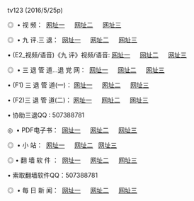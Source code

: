 tv123 (2016/5/25p)
<p>◎   • 视 频： 
<a href="http://a52.crabdance.com/tv/" target="_blank">网址一</a> 　 
<a href="http://52.196.184.227/9018.html" target="_blank">网址二</a> 　 
<a href="http://a52.crabdance.com/9449.html" target="_blank">网址三</a></p>
<p>◎   • 九 评.三 退：  
<a href="http://a52.crabdance.com/t/" target="_blank">网址一</a> 　 
<a href="http://52.196.184.227/v/" target="_blank">网址二</a> 　 
<a href="http://52.196.184.227/tt/" target="_blank">网址三</a> 　</p>
<p>  • (E2_视频/语音)《九 评》视频/语音: 
<a href="http://a52.crabdance.com/v/" target="_blank">网址一</a> 　 
<a href="http://52.196.184.227/v/" target="_blank">网址二</a> 　 
<a href="http://52.196.184.227/v/" target="_blank">网址三</a></p>
<p>◎   • 三 退 管 道...退 党 网：  
<a href="http://a52.crabdance.com/go/8/" target="_blank">网址一</a> 　 
<a href="http://52.196.184.227/go/8/" target="_blank">网址二</a> 　 
<a href="http://52.196.184.227/go/8/" target="_blank">网址三</a></p>
<p>  • (F1) 三 退 管 道(一)： 
<a href="http://a52.crabdance.com/d/" target="_blank">网址一</a> 　 
<a href="http://52.196.184.227/d/" target="_blank">网址二</a> 　 
<a href="http://52.196.184.227/d/" target="_blank">网址三</a></p>
<p>  • (F2)三 退 管 道(二)： 
<a href="http://a52.crabdance.com/dd/" target="_blank">网址一</a> 　 
<a href="http://52.196.184.227/dd/" target="_blank">网址二</a> 　 
<a href="http://52.196.184.227/dd/" target="_blank">网址三</a></p>
<p>  • 协助三退QQ : 507388781</p>
<p>◎   • PDF电子书：  
<a href="http://a52.crabdance.com/p/" target="_blank">网址一</a> 　 
<a href="http://52.196.184.227/p/" target="_blank">网址二</a> 　 
<a href="http://52.196.184.227/p/" target="_blank">网址三</a></p>
<p>◎ </span>  •  小 站：  
<a href="http://a52.crabdance.com/" target="_blank">网址一</a> 　 
<a href="http://52.196.184.227/" target="_blank">网址二</a>   
<a href="http://52.196.184.227/" target="_blank">网址三</a></p>
<p>◎  • 翻 墙 软 件 ：  
<a href="http://a52.crabdance.com/f/" target="_blank">网址一</a> 　 
<a href="http://52.196.184.227/ff/" target="_blank">网址二</a> 　 
<a href="http://52.196.184.227/f/" target="_blank">网址三</a></p>
<p>  • 索取翻墙软件QQ：507388781</p>
<p>◎ </span>  • 每 日 新 闻：  
<a href="http://a52.crabdance.com/day/" target="_blank">网址一</a> 　 
<a href="http://52.196.184.227/day/" target="_blank">网址二</a> 　 
<a href="http://52.196.184.227/day/" target="_blank">网址三</a></p>
